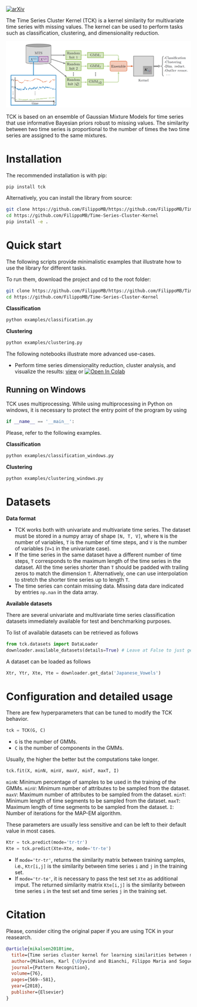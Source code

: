 [![arXiv](https://img.shields.io/badge/arXiv-1803.07870-b31b1b.svg)](https://arxiv.org/abs/1704.00794)

The Time Series Cluster Kernel (TCK) is a kernel similarity for multivariate time series with missing values. The kernel can be used to perform tasks such as classification, clustering, and dimensionality reduction.


<p align="center">
<img src="docs/tck_scheme.png" style="width: 18cm">
<br>

TCK is based on an ensemble of Gaussian Mixture Models for time series that use informative Bayesian priors robust to missing values. The similarity between two time series is proportional to the number of times the two time series are assigned to the same mixtures.


# Installation

The recommended installation is with pip:

````bash
pip install tck
````

Alternatively, you can install the library from source:
````bash
git clone https://github.com/FilippoMB/https://github.com/FilippoMB/Time-Series-Cluster-Kernel.git
cd https://github.com/FilippoMB/Time-Series-Cluster-Kernel
pip install -e .
````

# Quick start

The following scripts provide minimalistic examples that illustrate how to use the library for different tasks.

To run them, download the project and cd to the root folder:

````bash
git clone https://github.com/FilippoMB/https://github.com/FilippoMB/Time-Series-Cluster-Kernel.git
cd https://github.com/FilippoMB/Time-Series-Cluster-Kernel
````

**Classification**

````bash
python examples/classification.py
````

**Clustering**

````bash
python examples/clustering.py
````

The following notebooks illustrate more advanced use-cases.

- Perform time series dimensionality reduction, cluster analysis, and visualize the results: [view](https://nbviewer.org/github/FilippoMB/Time-Series-Cluster-Kernel/blob/main/notebooks/clustering.ipynb) or [![Open In Colab](https://colab.research.google.com/assets/colab-badge.svg)](https://colab.research.google.com/github/FilippoMB/Time-Series-Cluster-Kernel/blob/main/notebooks/clustering.ipynb)

## Running on Windows

TCK uses multiprocessing. While using multiprocessing in Python on windows, it is necessary to protect the entry point of the program by using 

```python
if __name__ == '__main__':
```

Please, refer to the following examples.

**Classification**

````bash
python examples/classification_windows.py
````

**Clustering**

````bash
python examples/clustering_windows.py
````

# Datasets

**Data format**
- TCK works both with univariate and multivariate time series. The dataset must be stored in a numpy array of shape `[N, T, V]`, where `N` is the number of variables, `T` is the number of time steps, and `V` is the number of variables (`V=1` in the univariate case). 
- If the time series in the same dataset have a different number of time steps, `T` corresponds to the maximum length of the time series in the dataset.
All the time series shorter than `T` should be padded with trailing zeros to match the dimension `T`. Alternatively, one can use interpolation to stretch the shorter time series up to length `T`.
- The time series can contain missing data. Missing data dare indicated by entries `np.nan` in the data array.

**Available datasets**

There are several univariate and multivariate time series classification datasets immediately available for test and benchmarking purposes.

To list of available datasets can be retrieved as follows
````python
from tck.datasets import DataLoader
downloader.available_datasets(details=True) # Leave at False to just get the names
````

A dataset can be loaded as follows
````python
Xtr, Ytr, Xte, Yte = downloader.get_data('Japanese_Vowels')
````

# Configuration and detailed usage

There are few hyperparameters that can be tuned to modify the TCK behavior.

````python
tck = TCK(G, C)
````
- `G` is the number of GMMs.
- `C` is the number of components in the GMMs.

Usually, the higher the better but the computations take longer.

````python
tck.fit(X, minN, minV, maxV, minT, maxT, I)
````

`minN`: Minimum percentage of samples to be used in the training of the GMMs.
`minV`: Minimum number of attributes to be sampled from the dataset.
`maxV`: Maximum number of attributes to be sampled from the dataset.
`minT`: Minimum length of time segments to be sampled from the dataset.
`maxT`: Maximum length of time segments to be sampled from the dataset.
`I`: Number of iterations for the MAP-EM algorithm.

These parameters are usually less sensitive and can be left to their default value in most cases.

````python
Ktr = tck.predict(mode='tr-tr')
Kte = tck.predict(Xte=Xte, mode='tr-te')
````
- If `mode='tr-tr'`, returns the similarity matrix between training samples, i.e., `Ktr[i,j]` is the similarity between time series `i` and `j` in the training set.
- If `mode='tr-te'`, it is necessary to pass the test set `Xte` as additional imput. The returned similarity matrix `Kte[i,j]` is the similarity between time series `i` in the test set and time series `j` in the training set.


# Citation

Please, consider citing the original paper if you are using TCK in your reasearch.

````bibtex
@article{mikalsen2018time,
  title={Time series cluster kernel for learning similarities between multivariate time series with missing data},
  author={Mikalsen, Karl {\O}yvind and Bianchi, Filippo Maria and Soguero-Ruiz, Cristina and Jenssen, Robert},
  journal={Pattern Recognition},
  volume={76},
  pages={569--581},
  year={2018},
  publisher={Elsevier}
}
````
